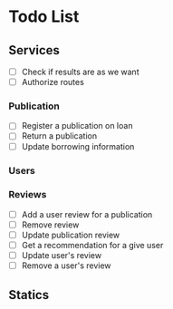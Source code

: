 
# Todo List

## Services

- [ ] Check if results are as we want
- [ ] Authorize routes

### Publication
- [ ] Register a publication on loan
- [ ] Return a publication
- [ ] Update borrowing information

### Users

### Reviews

- [ ] Add a user review for a publication
- [ ] Remove review
- [ ] Update publication review
- [ ] Get a recommendation for a give user
- [ ] Update user's review
- [ ] Remove a user's review

## Statics

###